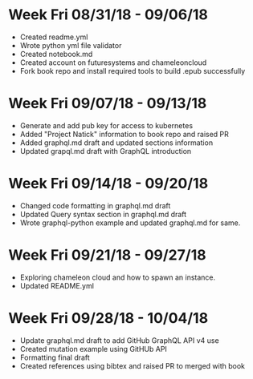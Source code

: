 # Week Fri 08/31/18 - 09/06/18

* Created readme.yml
* Wrote python yml file validator
* Created notebook.md
* Created account on futuresystems and chameleoncloud
* Fork book repo and install required tools to build .epub successfully

# Week Fri 09/07/18 - 09/13/18

* Generate and add pub key for access to kubernetes
* Added "Project Natick" information to book repo and raised PR
* Added graphql.md draft and updated sections information
* Updated grapql.md draft with GraphQL introduction

# Week Fri 09/14/18 - 09/20/18

* Changed code formatting in graphql.md draft
* Updated Query syntax section in graphql.md draft  
* Wrote graphql-python example and updated graphql.md for same.

# Week Fri 09/21/18 - 09/27/18

* Exploring chameleon cloud and how to spawn an instance.
* Updated README.yml

# Week Fri 09/28/18 - 10/04/18

* Update graphql.md draft to add GitHub GraphQL API v4 use
* Created mutation example using GitHUb API
* Formatting final draft
* Created references using bibtex and raised PR to merged with book
